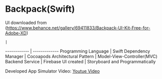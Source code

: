 # Backpack(Swift)
UI downloaded from (https://www.behance.net/gallery/69411833/Backpack-UI-Kit-Free-for-Adobe-XD)

    |    
------------ | -------------
Programming Language | Swift 
Dependency Manager | Cocoapods
Architectural Pattern | Model-View-Controller(MVC) 
Backend Service | Firebase
UI created | Storyboard and Programmatically

Developed App Simulator Video:
[Youtue Video](https://www.youtube.com/watch?v=j15D953bRT0)
